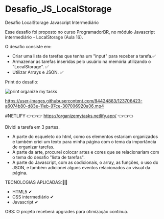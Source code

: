 # Desafio_JS_LocalStorage
Desafio LocalStorage Javascript Intermediário


Esse desafio foi proposto no curso ProgramadorBR, no módulo Javascript intermediário - LocalStorage (Aula 16).

O desafio consiste em:

- Criar uma lista de tarefas que tenha um "input" para receber a tarefa.✅
- Armazenar as tarefas inseridas pelo usuário na memória utilizando o "LocalStorage". ✅
- Utilizar Arrays e JSON. ✅

Print do desafio:

![print organize my tasks](https://user-images.githubusercontent.com/84424883/123706337-896b1380-d83e-11eb-93a7-7a2b014bba4a.png)


https://user-images.githubusercontent.com/84424883/123706423-a6074b80-d83e-11eb-97ce-307006920a06.mp4



#NETLIFY
👉👉👉 https://organizemytasks.netlify.app/ 👈👈👈

Dividi a tarefa em 3 partes.

- A parte do esqueleto do html, como os elementos estariam organizados e também criei um texto para minha página com o tema da importância de organizar tarefas.
- A parte da arte, procurei colocar artes e cores que se relacionariam com o tema do desafio "lista de tarefas".
- A parte do Javascript, com as codicionais, o array, as funções, o uso do JSON, e também adicionei alguns eventos relacionados ao visual da página.

TECNOLOGIAS APLICADAS:🐱‍🏍

- HTML5 ✔
- CSS intermediário ✔  
- Javascript ✔


OBS: O projeto receberá upgrades para otimização contínua.
